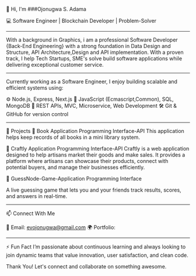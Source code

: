 👋 Hi, I'm ###Ojonugwa S. Adama

💻 Software Engineer | Blockchain Developer | Problem-Solver

----------------------------------------------------------------------------------------------------------------------------------------------------------------
With a background in Graphics, i am a professional Software Developer {Back-End Engineering} with a strong foundation in Data Design and Structure, API Architecture,Design and API implementation.
With a proven track, I help Tech Startups, SME's solve build software applications while delivering exceptional customer service.

-----------------------------------------------------------------------------------------------------------------------------------------------------------------
Currently working as a Software Engineer, I enjoy building scalable and efficient systems using:


⚙️ Node.js, Express, Next.js
🧠 JavaScript (Ecmascript,Common), SQL, MongoDB
🔧 REST APIs, MVC, Microservice, Web Development
🛠️ Git & GitHub for version control

-------------------------------------------------------------------------------------------------------------------------------------------------------------------

🚀 Projects
🔗 Book Application Programming Interface-API
This application helps keep records of all books in a mini library system.

🔗 Craftly Application Programming Interface-API
Craftly is a web application designed to help artisans market their goods and make sales.
It provides a platform where artisans can showcase their products, connect with potential buyers, and manage their businesses efficiently.

🔗 GuessNode-Game-Application Programming Interface

A live guessing game that lets you and your friends track results, scores, and answers in real-time.

---------------------------------------------------------------------------------------------------------------------------------------------------------------------
📫 Connect With Me

📧 Email: evojonugwa@gmail.com
🌍 Portfolio: 

---------------------------------------------------------------------------------------------------------------------------------------------------------------------
⚡ Fun Fact
I’m passionate about continuous learning and always looking to join dynamic teams that value innovation, user satisfaction, and clean code.

Thank You! 
Let's connect and collaborate on something awesome.
